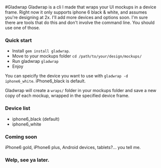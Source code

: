 #Gladwrap
Gladwrap is a cli I made that wraps your UI mockups in a device frame.  Right now it only supports iphone 6 black & white, and assumes you're designing at 2x. I'll add more devices and options soon. I'm sure there are tools that do this and don't involve the command line.  You should use one of those. 

### Quick start
- Install `gem install gladwrap`. 
- Move to your mockups folder `cd /path/to/your/design/mockups/`
- Run gladwrap `gladwrap`
- Enjoy

You can speicify the device you want to use with
`gladwrap -d iphone6_white`. iPhone6_black is default. 

Gladwrap will create a `wraps/` folder in your mockups folder and save a new copy of each mockup, wrapped in the specified device frame. 

### Device list
- iphone6_black (default)
- iphone6_white 

### Coming soon
iPhone6 gold, iPhone6 plus, Android devices, tablets?... you tell me. 

### Welp, see ya later.
